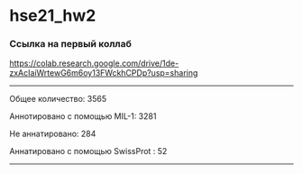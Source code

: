 # hse21_hw2

### Ссылка на первый коллаб
https://colab.research.google.com/drive/1de-zxAcIaiWrtewG6m6oy13FWckhCPDp?usp=sharing

***
Общее количество: 3565

Аннотировано с помощью MIL-1: 3281

Не аннатировано: 284

Аннатировано с помощью SwissProt : 52

***
